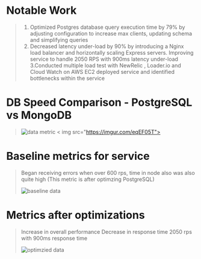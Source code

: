 # Notable Work 
> 1. Optimized Postgres database query execution time by 79% by adjusting configuration to increase max clients, updating schema and simplifying queries 
> 2. Decreased latency under-load by 90% by introducing a Nginx load balancer and horizontally scaling Express  servers. Improving service to handle 2050 
> RPS with  900ms latency under-load
> 3.Conducted multiple load test with NewRelic , Loader.io and Cloud Watch on  AWS EC2 deployed service and identified bottlenecks within the service 

# DB Speed Comparison - PostgreSQL vs MongoDB
>
> ![data metric](https://imgur.com/FQt51Sq)
< img src="https://imgur.com/eqEF05T"></img>

# Baseline metrics for service
> Began receiving errors when over 600 rps, time in node also was also quite high
> (This metric is after optimzing PostgreSQL)
>
> ![baseline data](https://imgur.com/K1TSa3L)

# Metrics after optimizations
> Increase in overall performance
> Decrease in response time
> 2050 rps with 900ms response time
>
> ![optimzied data](https://imgur.com/eqEF05T)
